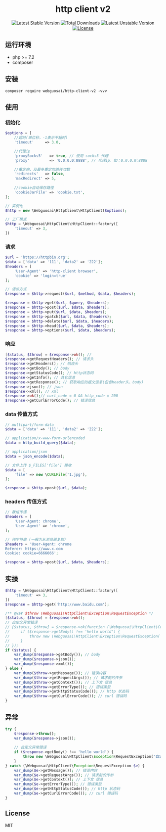 <h1 align="center">http client v2</h1>

<p align="center">
<a href="https://packagist.org/packages/webguosai/http-client-v2"><img src="https://poser.pugx.org/webguosai/http-client-v2/v/stable" alt="Latest Stable Version"></a>
<a href="https://packagist.org/packages/webguosai/http-client-v2"><img src="https://poser.pugx.org/webguosai/http-client-v2/downloads" alt="Total Downloads"></a>
<a href="https://packagist.org/packages/webguosai/http-client-v2"><img src="https://poser.pugx.org/webguosai/http-client-v2/v/unstable" alt="Latest Unstable Version"></a>
<a href="https://packagist.org/packages/webguosai/http-client-v2"><img src="https://poser.pugx.org/webguosai/http-client-v2/license" alt="License"></a>
</p>

## 运行环境

- php >= 7.2
- composer

## 安装

```Shell
composer require webguosai/http-client-v2 -vvv
```

## 使用
### 初始化
```php
$options = [
    //超时(单位秒，-1表示不超时)
    'timeout'     => 3.0,

    //代理ip
    'proxySocks5'   => true, // 使用 socks5 代理
    'proxy'         => '0.0.0.0:8888', // 代理ip，如：0.0.0.0:8888

    //重定向、及最多重定向跳转次数
    'redirects'   => false,
    'maxRedirect' => 5,
    
    //cookie自动保存路径
    'cookieJarFile' => 'cookie.txt',
];

// 实例化
$http = new \Webguosai\HttpClient\HttpClient($options);

// 工厂模式
$http = \Webguosai\HttpClient\HttpClient::factory([
    'timeout' => 3,
])
```

### 请求
```php
$url = 'https://httpbin.org';
$data = ['data' => '111', 'data2' => '222'];
$headers = [
    'User-Agent' => 'http-client browser',
    'cookie' => 'login=true'
];

// 请求方式
$response = $http->request($url, $method, $data, $headers);

$response = $http->get($url, $query, $headers);
$response = $http->post($url, $data, $headers);
$response = $http->put($url, $data, $headers);
$response = $http->patch($url, $data, $headers);
$response = $http->delete($url, $data, $headers);
$response = $http->head($url, $data, $headers);
$response = $http->options($url, $data, $headers);
```

### 响应
```php
[$status, $throw] = $response->ok(); //
$response->getRequestHeaders(); // 请求头
$response->getHeaders(); // 响应头
$response->getBody(); // body
$response->getStatusCode(); // http状态码
$response->getInfo(); // 其它信息
$response->getResponse(); // 获取响应的报文信息(包含header头、body)
$response->json(); // json
$response->xml(); // xml
$response->ok();// curl_code = 0 && http_code = 200
$response->getCurlErrorCode(); // 错误信息
```

### data 传值方式
```php
// multipart/form-data
$data = ['data' => '111', 'data2' => '222'];

// application/x-www-form-urlencoded
$data = http_build_query($data); 

// application/json
$data = json_encode($data); 

// 文件上传 $_FILES['file'] 接收
$data = [
    'file' => new \CURLFile('1.jpg'),
];

$response = $http->post($url, $data);
```

### headers 传值方式
```php
// 数组传递 
$headers = [
    'User-Agent: chrome',
    'User-Agent' => 'chrome',
];

// 纯字符串 (一般为从浏览器复制)
$headers = 'User-Agent: chrome
Referer: https://www.x.com
Cookie: cookie=6666666';

$response = $http->post($url, $data, $headers);
```


## 实操
```php
$http = \Webguosai\HttpClient\HttpClient::factory([
    'timeout' => 3,
])
$response = $http->get('http://www.baidu.com');

/** @var $throw \Webguosai\HttpClient\Exception\RequestException */
[$status, $throw] = $response->ok();
// 自定义异常错误
// [$status, $throw] = $response->ok(function (\Webguosai\HttpClient\Contract\ResponseInterface $response) {
//     if ($response->getBody() !== 'hello world') {
//         throw new \Webguosai\HttpClient\Exception\RequestException('自定义异常错误', $response);
//     }
// });
if ($status) {
    var_dump($response->getBody()); // body
    var_dump($response->json());
    var_dump($response->xml());
} else {
    var_dump($throw->getMessage()); // 错误内容
    var_dump($throw->getRequestArgs()); // 请求前的传参
    var_dump($throw->getContext()); // 上下文 信息
    var_dump($throw->getErrorType()); // 错误类型
    var_dump($throw->getHttpStatusCode()); // http 状态码
    var_dump($throw->getCurlErrorCode()); // curl 错误码
}
```

## 异常

```php
try {
    $response->throw();
    var_dump($response->json());
    
    // 自定义异常错误
    if ($response->getBody() !== 'hello world') {
        throw new \Webguosai\HttpClient\Exception\RequestException('自定义异常错误', $response->getRequestArgs(), $response->getResponse());
    }
} catch (\Webguosai\HttpClient\Exception\RequestException $e) {
    var_dump($e->getMessage()); // 错误内容
    var_dump($e->getRequestArgs()); // 请求前的传参
    var_dump($e->getContext()); // 上下文 信息
    var_dump($e->getErrorType()); // 错误类型
    var_dump($e->getHttpStatusCode()); // http 状态码
    var_dump($e->getCurlErrorCode()); // curl 错误码
}
```

## License

MIT
